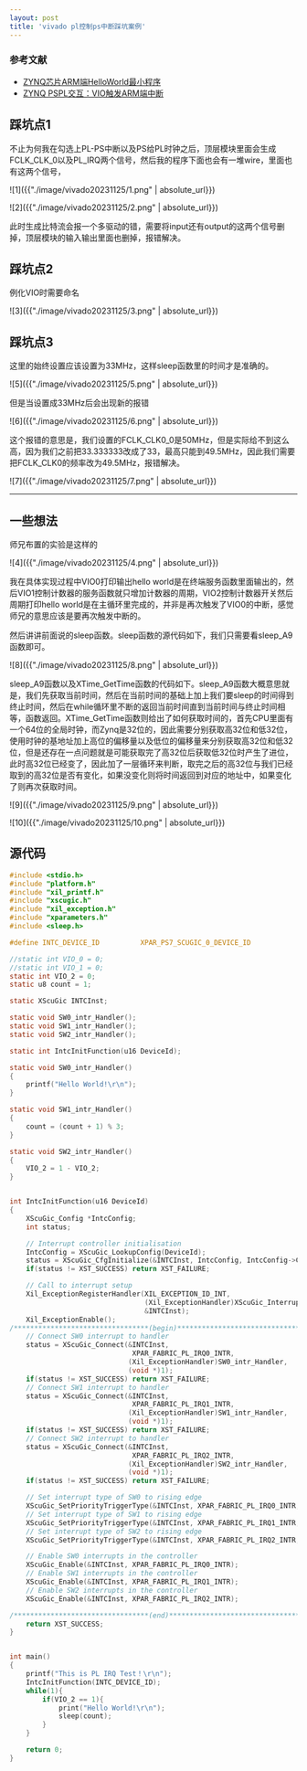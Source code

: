 ```yaml
---
layout: post
title: 'vivado pl控制ps中断踩坑案例'
---
```

### 参考文献

- [ZYNQ芯片ARM端HelloWorld最小程序](https://zhuanlan.zhihu.com/p/642464273)
- [ZYNQ PSPL交互：VIO触发ARM端中断](https://zhuanlan.zhihu.com/p/642469251)

## 踩坑点1

不止为何我在勾选上PL-PS中断以及PS给PL时钟之后，顶层模块里面会生成FCLK_CLK_0以及PL_IRQ两个信号，然后我的程序下面也会有一堆wire，里面也有这两个信号，

![1]({{"./image/vivado20231125/1.png" | absolute_url}})

![2]({{"./image/vivado20231125/2.png" | absolute_url}})

此时生成比特流会报一个多驱动的错，需要将input还有output的这两个信号删掉，顶层模块的输入输出里面也删掉，报错解决。

## 踩坑点2

例化VIO时需要命名

![3]({{"./image/vivado20231125/3.png" | absolute_url}})

## 踩坑点3

这里的始终设置应该设置为33MHz，这样sleep函数里的时间才是准确的。

![5]({{"./image/vivado20231125/5.png" | absolute_url}})

但是当设置成33MHz后会出现新的报错

![6]({{"./image/vivado20231125/6.png" | absolute_url}})

这个报错的意思是，我们设置的FCLK_CLK0_0是50MHz，但是实际给不到这么高，因为我们之前把33.333333改成了33，最高只能到49.5MHz，因此我们需要把FCLK_CLK0的频率改为49.5MHz，报错解决。

![7]({{"./image/vivado20231125/7.png" | absolute_url}})

---

## 一些想法

师兄布置的实验是这样的

![4]({{"./image/vivado20231125/4.png" | absolute_url}})

我在具体实现过程中VIO0打印输出hello world是在终端服务函数里面输出的，然后VIO1控制计数器的服务函数就只增加计数器的周期，VIO2控制计数器开关然后周期打印hello world是在主循环里完成的，并非是再次触发了VIO0的中断，感觉师兄的意思应该是要再次触发中断的。

然后讲讲前面说的sleep函数。sleep函数的源代码如下，我们只需要看sleep_A9函数即可。

![8]({{"./image/vivado20231125/8.png" | absolute_url}})

sleep_A9函数以及XTime_GetTime函数的代码如下。sleep_A9函数大概意思就是，我们先获取当前时间，然后在当前时间的基础上加上我们要sleep的时间得到终止时间，然后在while循环里不断的返回当前时间直到当前时间与终止时间相等，函数返回。XTime_GetTime函数则给出了如何获取时间的，首先CPU里面有一个64位的全局时钟，而Zynq是32位的，因此需要分别获取高32位和低32位，使用时钟的基地址加上高位的偏移量以及低位的偏移量来分别获取高32位和低32位，但是还存在一点问题就是可能获取完了高32位后获取低32位时产生了进位，此时高32位已经变了，因此加了一层循环来判断，取完之后的高32位与我们已经取到的高32位是否有变化，如果没变化则将时间返回到对应的地址中，如果变化了则再次获取时间。  

![9]({{"./image/vivado20231125/9.png" | absolute_url}})

![10]({{"./image/vivado20231125/10.png" | absolute_url}})

## 源代码

~~~c
#include <stdio.h>
#include "platform.h"
#include "xil_printf.h"
#include "xscugic.h"
#include "xil_exception.h"
#include "xparameters.h"
#include <sleep.h>

#define INTC_DEVICE_ID          XPAR_PS7_SCUGIC_0_DEVICE_ID

//static int VIO_0 = 0;
//static int VIO_1 = 0;
static int VIO_2 = 0;
static u8 count = 1;

static XScuGic INTCInst;

static void SW0_intr_Handler();
static void SW1_intr_Handler();
static void SW2_intr_Handler();

static int IntcInitFunction(u16 DeviceId);

static void SW0_intr_Handler()
{
	printf("Hello World!\r\n");
}

static void SW1_intr_Handler()
{
	count = (count + 1) % 3;
}

static void SW2_intr_Handler()
{
	VIO_2 = 1 - VIO_2;
}


int IntcInitFunction(u16 DeviceId)
{
    XScuGic_Config *IntcConfig;
    int status;

    // Interrupt controller initialisation
    IntcConfig = XScuGic_LookupConfig(DeviceId);
    status = XScuGic_CfgInitialize(&INTCInst, IntcConfig, IntcConfig->CpuBaseAddress);
    if(status != XST_SUCCESS) return XST_FAILURE;

    // Call to interrupt setup
    Xil_ExceptionRegisterHandler(XIL_EXCEPTION_ID_INT,
                                 (Xil_ExceptionHandler)XScuGic_InterruptHandler,
                                 &INTCInst);
    Xil_ExceptionEnable();
/*********************************(begin)****************************************/
    // Connect SW0 interrupt to handler
    status = XScuGic_Connect(&INTCInst,
    						  XPAR_FABRIC_PL_IRQ0_INTR,
                             (Xil_ExceptionHandler)SW0_intr_Handler,
                             (void *)1);
    if(status != XST_SUCCESS) return XST_FAILURE;
    // Connect SW1 interrupt to handler
    status = XScuGic_Connect(&INTCInst,
    					      XPAR_FABRIC_PL_IRQ1_INTR,
                             (Xil_ExceptionHandler)SW1_intr_Handler,
                             (void *)1);
    if(status != XST_SUCCESS) return XST_FAILURE;
    // Connect SW2 interrupt to handler
    status = XScuGic_Connect(&INTCInst,
    						  XPAR_FABRIC_PL_IRQ2_INTR,
                             (Xil_ExceptionHandler)SW2_intr_Handler,
                             (void *)1);
    if(status != XST_SUCCESS) return XST_FAILURE;

    // Set interrupt type of SW0 to rising edge
    XScuGic_SetPriorityTriggerType(&INTCInst, XPAR_FABRIC_PL_IRQ0_INTR, 0x00, 0x03);
    // Set interrupt type of SW1 to rising edge
    XScuGic_SetPriorityTriggerType(&INTCInst, XPAR_FABRIC_PL_IRQ1_INTR, 0x00, 0x03);
    // Set interrupt type of SW2 to rising edge
    XScuGic_SetPriorityTriggerType(&INTCInst, XPAR_FABRIC_PL_IRQ2_INTR, 0x00, 0x03);

    // Enable SW0 interrupts in the controller
    XScuGic_Enable(&INTCInst, XPAR_FABRIC_PL_IRQ0_INTR);
    // Enable SW1 interrupts in the controller
    XScuGic_Enable(&INTCInst, XPAR_FABRIC_PL_IRQ1_INTR);
    // Enable SW2 interrupts in the controller
    XScuGic_Enable(&INTCInst, XPAR_FABRIC_PL_IRQ2_INTR);

/*********************************(end)****************************************/
    return XST_SUCCESS;
}


int main()
{
	printf("This is PL IRQ Test！\r\n");
	IntcInitFunction(INTC_DEVICE_ID);
	while(1){
		if(VIO_2 == 1){
			print("Hello World!\r\n");
			sleep(count);
		}
	}

    return 0;
}
~~~